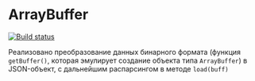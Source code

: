 # ArrayBuffer

[![Build status](https://ci.appveyor.com/api/projects/status/owit4o4dq1iulyet?svg=true)](https://ci.appveyor.com/project/Go5710264/arraybuffer)

Реализовано преобразование данных бинарного формата (функция `getBuffer()`, которая эмулирует создание объекта типа `ArrayBuffer`) в JSON-объект, с дальнейшим распарсингом в методе `load(buff)`  
